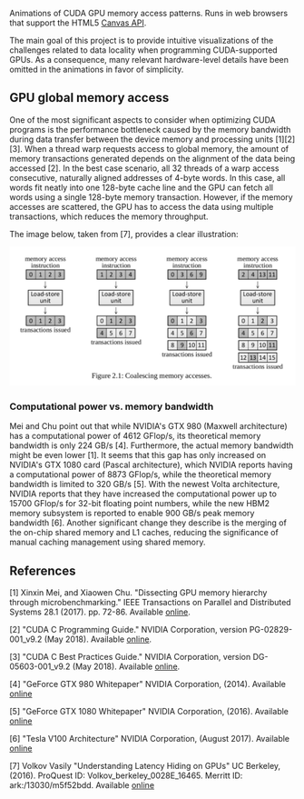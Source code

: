 Animations of CUDA GPU memory access patterns.
Runs in web browsers that support the HTML5 [Canvas API](https://developer.mozilla.org/en-US/docs/Web/API/Canvas_API).

The main goal of this project is to provide intuitive visualizations of the challenges related to data locality when programming CUDA-supported GPUs.
As a consequence, many relevant hardware-level details have been omitted in the animations in favor of simplicity.

## GPU global memory access

One of the most significant aspects to consider when optimizing CUDA programs is the performance bottleneck caused by the memory bandwidth during data transfer between the device memory and processing units [1][2][3].
When a thread warp requests access to global memory, the amount of memory transactions generated depends on the alignment of the data being accessed [2].
In the best case scenario, all 32 threads of a warp access consecutive, naturally aligned addresses of 4-byte words.
In this case, all words fit neatly into one 128-byte cache line and the GPU can fetch all words using a single 128-byte memory transaction.
However, if the memory accesses are scattered, the GPU has to access the data using multiple transactions, which reduces the memory throughput.

The image below, taken from [7], provides a clear illustration:

![Coalescing memory accesses](img/coalescing_mem_access.png "Coalescing memory accesses [7]")

### Computational power vs. memory bandwidth

Mei and Chu point out that while NVIDIA's GTX 980 (Maxwell architecture) has a computational power of 4612 GFlop/s, its theoretical memory bandwidth is only 224 GB/s [4].
Furthermore, the actual memory bandwidth might be even lower [1].
It seems that this gap has only increased on NVIDIA's GTX 1080 card (Pascal architecture), which NVIDIA reports having a computational power of 8873 GFlop/s, while the theoretical memory bandwidth is limited to 320 GB/s [5].
With the newest Volta architecture, NVIDIA reports that they have increased the computational power up to 15700 GFlop/s for 32-bit floating point numbers, while the new HBM2 memory subsystem is reported to enable 900 GB/s peak memory bandwidth [6].
Another significant change they describe is the merging of the on-chip shared memory and L1 caches, reducing the significance of manual caching management using shared memory.

## References

[1] Xinxin Mei, and Xiaowen Chu.
"Dissecting GPU memory hierarchy through microbenchmarking."
IEEE Transactions on Parallel and Distributed Systems 28.1 (2017). pp. 72-86.
Available [online](https://arxiv.org/abs/1509.02308).

[2] "CUDA C Programming Guide."
NVIDIA Corporation, version PG-02829-001_v9.2 (May 2018).
Available [online](https://docs.nvidia.com/cuda/cuda-c-programming-guide/index.html).

[3] "CUDA C Best Practices Guide."
NVIDIA Corporation, version DG-05603-001_v9.2 (May 2018).
Available [online](https://docs.nvidia.com/cuda/cuda-c-best-practices-guide/index.html).

[4] "GeForce GTX 980 Whitepaper"
NVIDIA Corporation, (2014).
Available [online](https://international.download.nvidia.com/geforce-com/international/pdfs/GeForce_GTX_980_Whitepaper_FINAL.PDF)

[5] "GeForce GTX 1080 Whitepaper"
NVIDIA Corporation, (2016).
Available [online](https://international.download.nvidia.com/geforce-com/international/pdfs/GeForce_GTX_1080_Whitepaper_FINAL.pdf)

[6] "Tesla V100 Architecture"
NVIDIA Corporation, (August 2017).
Available [online](https://images.nvidia.com/content/volta-architecture/pdf/volta-architecture-whitepaper.pdf)

[7] Volkov Vasily
"Understanding Latency Hiding on GPUs"
UC Berkeley, (2016).
ProQuest ID: Volkov_berkeley_0028E_16465. Merritt ID: ark:/13030/m5f52bdd.
Available [online](https://escholarship.org/uc/item/1wb7f3h4)
